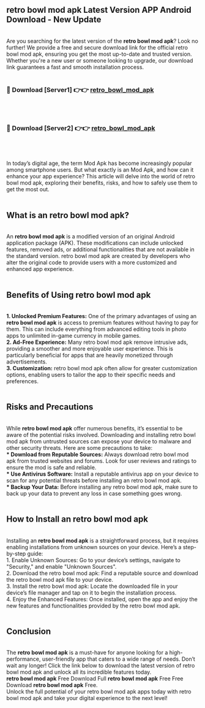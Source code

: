 ## retro bowl mod apk Latest Version APP Android Download - New Update
<br>
Are you searching for the latest version of the <strong>retro bowl mod apk</strong>? Look no further! We provide a free and secure download link for the official retro bowl mod apk, ensuring you get the most up-to-date and trusted version. Whether you're a new user or someone looking to upgrade, our download link guarantees a fast and smooth installation process.
<br>
<br>
<h3>🔴 Download [Server1] 👉👉 <a href="https://modyolo.store/retro+bowl+mod+apk">retro_bowl_mod_apk</a></h3><br>
<br>
<h3>🔴 Download [Server2] 👉👉 <a href="https://modyolo.store/retro+bowl+mod+apk">retro_bowl_mod_apk</a></h3><br>
<br>
<br>
In today’s digital age, the term Mod Apk has become increasingly popular among smartphone users. But what exactly is an Mod Apk, and how can it enhance your app experience? This article will delve into the world of retro bowl mod apk, exploring their benefits, risks, and how to safely use them to get the most out.
<br>
<br>
<h2>What is an retro bowl mod apk?</h2>
<br>
An <strong>retro bowl mod apk</strong> is a modified version of an original Android application package (APK). These modifications can include unlocked features, removed ads, or additional functionalities that are not available in the standard version. retro bowl mod apk are created by developers who alter the original code to provide users with a more customized and enhanced app experience.
<br>
<br>
<h2>Benefits of Using retro bowl mod apk</h2>
<br>
<strong> 1. Unlocked Premium Features:</strong> One of the primary advantages of using an <strong>retro bowl mod apk</strong> is access to premium features without having to pay for them. This can include everything from advanced editing tools in photo apps to unlimited in-game currency in mobile games.
<br>
<strong> 2. Ad-Free Experience:</strong> Many retro bowl mod apk remove intrusive ads, providing a smoother and more enjoyable user experience. This is particularly beneficial for apps that are heavily monetized through advertisements.
<br>
<strong> 3. Customization:</strong> retro bowl mod apk often allow for greater customization options, enabling users to tailor the app to their specific needs and preferences.
<br>
<br>
<h2>Risks and Precautions</h2>
<br>
While <strong>retro bowl mod apk</strong> offer numerous benefits, it’s essential to be aware of the potential risks involved. Downloading and installing retro bowl mod apk from untrusted sources can expose your device to malware and other security threats. Here are some precautions to take:
<br>
<strong> * Download from Reputable Sources:</strong> Always download retro bowl mod apk from trusted websites and forums. Look for user reviews and ratings to ensure the mod is safe and reliable.
<br>
<strong> * Use Antivirus Software:</strong> Install a reputable antivirus app on your device to scan for any potential threats before installing an retro bowl mod apk.
<br>
<strong> * Backup Your Data:</strong> Before installing any retro bowl mod apk, make sure to back up your data to prevent any loss in case something goes wrong.
<br>
<br>
<h2>How to Install an retro bowl mod apk</h2>
<br>
Installing an <strong>retro bowl mod apk</strong> is a straightforward process, but it requires enabling installations from unknown sources on your device. Here’s a step-by-step guide:
<br>
 1. Enable Unknown Sources: Go to your device’s settings, navigate to "Security," and enable "Unknown Sources".
<br>
 2. Download the retro bowl mod apk: Find a reputable source and download the retro bowl mod apk file to your device.
<br>
 3. Install the retro bowl mod apk: Locate the downloaded file in your device’s file manager and tap on it to begin the installation process.
<br>
 4. Enjoy the Enhanced Features: Once installed, open the app and enjoy the new features and functionalities provided by the retro bowl mod apk.
<br>
<br>
<h2><strong>Conclusion</strong></h2>
<br>
The <strong>retro bowl mod apk</strong> is a must-have for anyone looking for a high-performance, user-friendly app that caters to a wide range of needs. Don’t wait any longer! Click the link below to download the latest version of retro bowl mod apk and unlock all its incredible features today.
<br>
<strong>retro bowl mod apk</strong> Free Download Full <strong>retro bowl mod apk</strong> Free Free Download <strong>retro bowl mod apk</strong> Free.
<br>
Unlock the full potential of your retro bowl mod apk apps today with retro bowl mod apk and take your digital experience to the next level!
